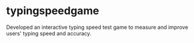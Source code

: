 # typingspeedgame
 Developed an interactive typing speed test game to measure and improve users' typing speed and accuracy.
